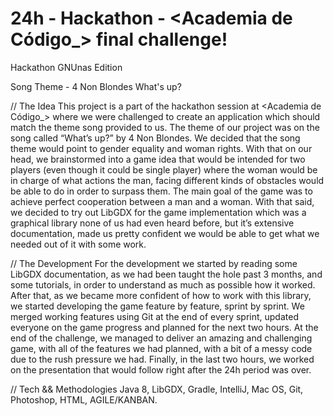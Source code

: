 # 24h - Hackathon - <Academia de Código_> final challenge!

Hackathon GNUnas Edition 


Song Theme - 4 Non Blondes What's up?


// The Idea
This project is a part of the hackathon session at <Academia de Código_> where we were challenged to create an application which should match the theme song provided to us. The theme of our project was on the song called “What’s up?” by 4 Non Blondes.
We decided that the song theme would point to gender equality and woman rights. With that on our head, we brainstormed into a game idea that would be intended for two players (even though it could be single player) where the woman would be in charge of what actions the man, facing different kinds of obstacles would be able to do in order to surpass them. The main goal of the game was to achieve perfect cooperation between a man and a woman. 
With that said, we decided to try out LibGDX for the game implementation which was a graphical library none of us had even heard before, but it’s extensive documentation, made us pretty confident we would be able to get what we needed out of it with some work.

// The Development
For the development we started by reading some LibGDX documentation, as we had been taught the hole past 3 months, and some tutorials, in order to understand as much as possible how it worked. 
After that, as we became more confident of how to work with this library, we started developing the game feature by feature, sprint by sprint. 
We merged working features using Git at the end of every sprint, updated everyone on the game progress and planned for the next two hours.
At the end of the challenge, we managed to deliver an amazing and challenging game, with all of the features we had planned, with a bit of a messy code due to the rush pressure we had. 
Finally, in the last two hours, we worked on the presentation that would follow right after the 24h period was over.

// Tech && Methodologies
Java 8, LibGDX, Gradle, IntelliJ, Mac OS, Git, Photoshop, HTML, AGILE/KANBAN.

